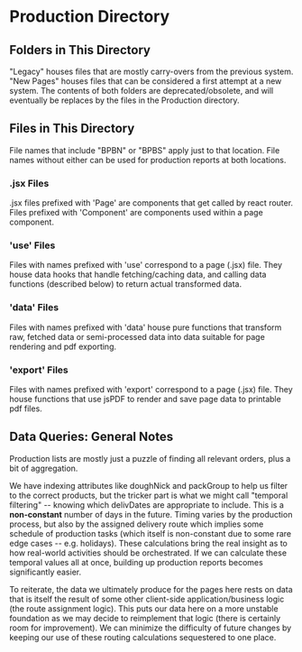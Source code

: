 # Production Directory


## Folders in This Directory
"Legacy" houses files that are mostly carry-overs from the previous system.
"New Pages" houses files that can be considered a first attempt at a new system.
The contents of both folders are deprecated/obsolete, and will eventually be
replaces by the files in the Production directory.

## Files in This Directory
File names that include "BPBN" or "BPBS" apply just to that location.
File names without either can be used for production reports at both locations.

### .jsx Files
.jsx files prefixed with 'Page' are components that get called by react router.
Files prefixed with 'Component' are components used within a page component.

### 'use' Files
Files with names prefixed with 'use' correspond to a page (.jsx) file. They 
house data hooks that handle fetching/caching data, and calling data functions
(described below) to return actual transformed data.

### 'data' Files
Files with names prefixed with 'data' house pure functions that transform
raw, fetched data or semi-processed data into data suitable for page rendering
and pdf exporting.

### 'export' Files
Files with names prefixed with 'export' correspond to a page (.jsx) file. They 
house functions that use jsPDF to render and save page data to printable pdf 
files.


## Data Queries: General Notes
Production lists are mostly just a puzzle of finding all relevant orders,
plus a bit of aggregation.

We have indexing attributes like doughNick and packGroup to help us
filter to the correct products, but the tricker part is what we might call
"temporal filtering" -- knowing which delivDates are appropriate to
include. This is a **non-constant** number of days in the future. Timing 
varies by the production process, but also by the assigned delivery route 
which implies some schedule of production tasks (which itself is non-constant
due to some rare edge cases -- e.g. holidays). These calculations bring the
real insight as to how real-world activities should be orchestrated. If we
can calculate these temporal values all at once, building up production reports
becomes significantly easier.

To reiterate, the data we ultimately produce for the pages here rests on data
that is itself the result of some other client-side application/business logic 
(the route assignment logic). This puts our data here on a more unstable
foundation as we may decide to reimplement that logic (there is certainly room 
for improvement). We can minimize the difficulty of future changes by keeping
our use of these routing calculations sequestered to one place.